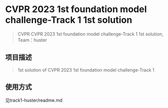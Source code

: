 # CVPR 2023 1st foundation model challenge-Track 1 1st solution
> CVPR CVPR 2023 1st foundation model challenge-Track 1 1st solution, Team：huster

## 项目描述
> 1st solution of CVPR 2023 1st foundation model challenge-Track 1
    
## 使用方式
见track1-huster/readme.md
